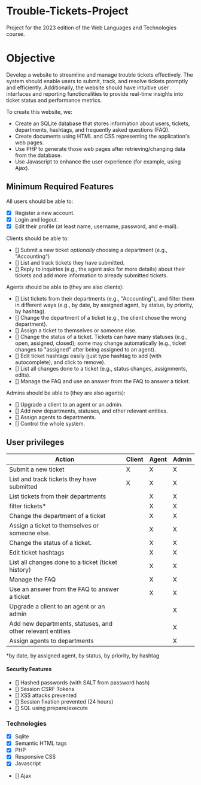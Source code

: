 # Trouble-Tickets-Project

Project for the 2023 edition of the Web Languages and Technologies course.

# Objective
Develop a website to streamline and manage trouble tickets effectively. The system should enable users to submit, track, and resolve tickets promptly and efficiently. Additionally, the website should have intuitive user interfaces and reporting functionalities to provide real-time insights into ticket status and performance metrics.

To create this website, we:

 - Create an SQLite database that stores information about users, tickets, departments, hashtags, and frequently asked questions (FAQ).
 - Create documents using HTML and CSS representing the application's web pages.
 - Use PHP to generate those web pages after retrieving/changing data from the database.
 - Use Javascript to enhance the user experience (for example, using Ajax).




## Minimum Required Features
All users should be able to:
- [x] Register a new account.
- [x] Login and logout.
- [x] Edit their profile (at least name, username, password, and e-mail).

Clients should be able to:
- [] Submit a new ticket *optionally* choosing a department (e.g., "Accounting")
- [] List and track tickets they have submitted.
- [] Reply to inquiries (e.g., the agent asks for more details) about their tickets and add more information to already submitted tickets.

Agents should be able to (they are also clients):
- [] List tickets from their departments (e.g., "Accounting"), and filter them in different ways (e.g., by date, by assigned agent, by status, by priority, by hashtag).
- [] Change the department of a ticket (e.g., the client chose the wrong department).
- [] Assign a ticket to themselves or someone else.
- [] Change the status of a ticket. Tickets can have many statuses (e.g., open, assigned, closed); some may change automatically (e.g., ticket changes to "assigned" after being assigned to an agent).
- [] Edit ticket hashtags easily (just type hashtag to add (with autocomplete), and click to remove).
- [] List all changes done to a ticket (e.g., status changes, assignments, edits).
- [] Manage the FAQ and use an answer from the FAQ to answer a ticket.

Admins should be able to (they are also agents):
- [] Upgrade a client to an agent or an admin.
- [] Add new departments, statuses, and other relevant entities.
- [] Assign agents to departments.
- [] Control the whole system.


## User privileges

| Action                                         | Client | Agent | Admin |
| --------------------------------------------   | ------ | ----- | ----- |
| Submit a new ticket                            | X      | X     |    X  |
| List and track tickets they have submitted     | X      | X     |    X  |
| List tickets from their departments            |        | X     |    X  |
| filter tickets*                                |        | X     |    X  | 
| Change the department of a ticket              |        | X     |    X  | 
| Assign a ticket to themselves or someone else. |        | X     |    X  |
| Change the status of a ticket.                 |        | X     |    X  | 
| Edit ticket hashtags                           |        | X     |    X  | 
| List all changes done to a ticket (ticket history) |        | X     |    X  |
| Manage the FAQ                                 |        | X     |    X  | 
| Use an answer from the FAQ to answer a ticket  |        | X     |    X  |
| Upgrade a client to an agent or an admin       |        |       |    X  |
| Add new departments, statuses, and other relevant entities       |        |       |    X  |
| Assign agents to departments                   |        |       |    X  | 

*by date, by assigned agent, by status, by priority, by hashtag

#### Security Features

- [] Hashed passwords (with SALT from password hash)
- [] Session CSRF Tokens
- [] XSS attacks prevented
- [] Session fixation prevented (24 hours)
- [] SQL using prepare/execute


### Technologies
- [x] Sqlite
- [x] Semantic HTML tags
- [x] PHP 
- [x] Responsive CSS
- [x] Javascript
- [] Ajax


